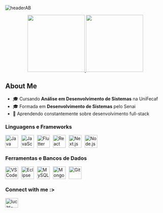 
![headerAB](https://github.com/user-attachments/assets/f46bca08-f5c2-47e5-886a-2da26e05bed2)


<div align="center">
  <a href="https://github.com/AnaLouBispo">
    <img height="180em" src="https://github-readme-stats.vercel.app/api?username=AnaLouBispo&show_icons=true&theme=midnight-purple&include_all_commits=true&count_private=true&hide_border=true">
    <img height="180em" src="https://github-readme-stats.vercel.app/api/top-langs/?username=AnaLouBispo&layout=compact&theme=midnight-purple&hide_border=true">
  </a>
</div>


##  About Me
- 🎓 Cursando **Análise em Desenvolvimento de Sistemas** na UniFecaf
- 🎓 Formada em **Desenvolvimento de Sistemas** pelo Senai
- 🌱 Aprendendo constantemente sobre desenvolvimento full-stack




### Linguagens e Frameworks
<div style="display: flex; gap: 10px; flex-wrap: wrap;">
   <img alt="Java" height="40" src="https://cdn.jsdelivr.net/gh/devicons/devicon/icons/java/java-original.svg" title="Java"/>
   <img alt="JavaScript" height="40" src="https://cdn.jsdelivr.net/gh/devicons/devicon/icons/javascript/javascript-original.svg" title="JavaScript"/>
   <img alt="Flutter" height="40" src="https://cdn.jsdelivr.net/gh/devicons/devicon/icons/flutter/flutter-original.svg" title="Flutter"/>
   <img alt="React" height="40" src="https://cdn.jsdelivr.net/gh/devicons/devicon/icons/react/react-original.svg" title="React"/>
   <img alt="Next.js" height="40" src="https://cdn.jsdelivr.net/gh/devicons/devicon/icons/nextjs/nextjs-original.svg" title="Next.js"/>
   <img alt="Node.js" height="40" src="https://cdn.jsdelivr.net/gh/devicons/devicon/icons/nodejs/nodejs-original.svg" title="Node.js"/>
</div>

### Ferramentas e Bancos de Dados
<div style="display: flex; gap: 10px; flex-wrap: wrap; margin-top: 15px;">
   <img alt="VS Code" height="40" src="https://cdn.jsdelivr.net/gh/devicons/devicon/icons/vscode/vscode-original.svg" title="VS Code"/>
   <img alt="Eclipse" height="40" src="https://cdn.jsdelivr.net/gh/devicons/devicon/icons/eclipse/eclipse-original.svg" title="Eclipse"/>
   <img alt="MySQL" height="40" src="https://cdn.jsdelivr.net/gh/devicons/devicon/icons/mysql/mysql-original.svg" title="MySQL"/>
   <img alt="MongoDB" height="40" src="https://cdn.jsdelivr.net/gh/devicons/devicon/icons/mongodb/mongodb-original.svg" title="MongoDB"/>
   <img alt="Git" height="40" src="https://cdn.jsdelivr.net/gh/devicons/devicon/icons/git/git-original.svg" title="Git"/>
</div>
<h3 align="left">Connect with me :> </h3>
<p align="left">
<a href="https://www.linkedin.com/in/ana-beatriz-loureiro-bispo-889a8b257/" target="blank"><img align="center" src="https://raw.githubusercontent.com/rahuldkjain/github-profile-readme-generator/master/src/images/icons/Social/linked-in-alt.svg" alt="lucas-santos-de-oliveira-7b2753262" height="30" width="40" /></a>
</p>

</div>
